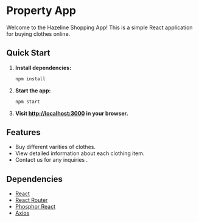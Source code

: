 # Property App

Welcome to the Hazeline Shopping App! This is a simple React application for buying clothes online.

## Quick Start

1. **Install dependencies:**

    ```bash
    npm install
    ```

2. **Start the app:**

    ```bash
    npm start
    ```

3. **Visit [http://localhost:3000](http://localhost:3000) in your browser.**

## Features

- Buy different varities of clothes.
- View detailed information about each clothing item.
- Contact us for any inquiries .


## Dependencies

- [React](https://reactjs.org/)
- [React Router](https://reactrouter.com/)
- [Phosphor React](https://github.com/phosphor-icons/react)
- [Axios](https://axios-http.com/docs/intro)
